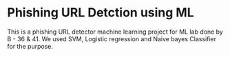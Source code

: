 # Phishing URL Detction using ML
This is a phishing URL detector machine learning project for ML lab done by B - 36 &amp; 41.
We used SVM, Logistic regression and Naive bayes Classifier for the purpose.
